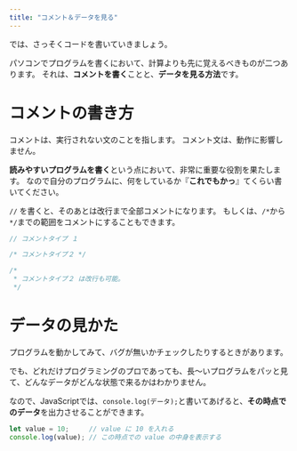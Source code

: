 ```yaml
---
title: "コメント＆データを見る"
---
```


では、さっそくコードを書いていきましょう。

パソコンでプログラムを書くにおいて、計算よりも先に覚えるべきものが二つあります。
それは、**コメントを書く**ことと、**データを見る方法**です。

# コメントの書き方

コメントは、実行されない文のことを指します。
コメント文は、動作に影響しません。

**読みやすいプログラムを書く**という点において、非常に重要な役割を果たします。
なので自分のプログラムに、何をしているか『**これでもかっ**』てくらい書いてください。

`//` を書くと、そのあとは改行まで全部コメントになります。
もしくは、`/*`から`*/`までの範囲をコメントにすることもできます。

```js
// コメントタイプ １

/* コメントタイプ２ */

/*
 * コメントタイプ２ は改行も可能。
 */
```

# データの見かた

プログラムを動かしてみて、バグが無いかチェックしたりするときがあります。

でも、どれだけプログラミングのプロであっても、長～いプログラムをパッと見て、どんなデータがどんな状態で来るかはわかりません。

なので、JavaScriptでは、`console.log(データ);`と書いてあげると、**その時点でのデータ**を出力させることができます。

```js
let value = 10;     // value に 10 を入れる
console.log(value); // この時点での value の中身を表示する
```
